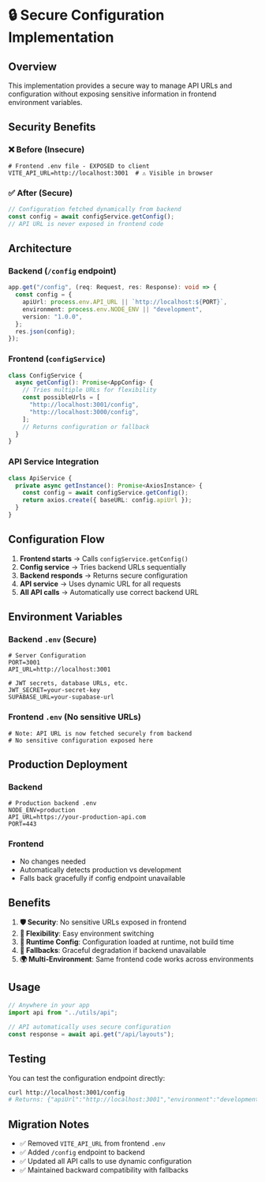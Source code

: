 # 🔒 Secure Configuration Implementation

## Overview

This implementation provides a secure way to manage API URLs and configuration without exposing sensitive information in frontend environment variables.

## Security Benefits

### ❌ **Before (Insecure)**

```env
# Frontend .env file - EXPOSED to client
VITE_API_URL=http://localhost:3001  # ⚠️ Visible in browser
```

### ✅ **After (Secure)**

```typescript
// Configuration fetched dynamically from backend
const config = await configService.getConfig();
// API URL is never exposed in frontend code
```

## Architecture

### Backend (`/config` endpoint)

```typescript
app.get("/config", (req: Request, res: Response): void => {
  const config = {
    apiUrl: process.env.API_URL || `http://localhost:${PORT}`,
    environment: process.env.NODE_ENV || "development",
    version: "1.0.0",
  };
  res.json(config);
});
```

### Frontend (`configService`)

```typescript
class ConfigService {
  async getConfig(): Promise<AppConfig> {
    // Tries multiple URLs for flexibility
    const possibleUrls = [
      "http://localhost:3001/config",
      "http://localhost:3000/config",
    ];
    // Returns configuration or fallback
  }
}
```

### API Service Integration

```typescript
class ApiService {
  private async getInstance(): Promise<AxiosInstance> {
    const config = await configService.getConfig();
    return axios.create({ baseURL: config.apiUrl });
  }
}
```

## Configuration Flow

1. **Frontend starts** → Calls `configService.getConfig()`
2. **Config service** → Tries backend URLs sequentially
3. **Backend responds** → Returns secure configuration
4. **API service** → Uses dynamic URL for all requests
5. **All API calls** → Automatically use correct backend URL

## Environment Variables

### Backend `.env` (Secure)

```env
# Server Configuration
PORT=3001
API_URL=http://localhost:3001

# JWT secrets, database URLs, etc.
JWT_SECRET=your-secret-key
SUPABASE_URL=your-supabase-url
```

### Frontend `.env` (No sensitive URLs)

```env
# Note: API URL is now fetched securely from backend
# No sensitive configuration exposed here
```

## Production Deployment

### Backend

```env
# Production backend .env
NODE_ENV=production
API_URL=https://your-production-api.com
PORT=443
```

### Frontend

- No changes needed
- Automatically detects production vs development
- Falls back gracefully if config endpoint unavailable

## Benefits

1. **🛡️ Security**: No sensitive URLs exposed in frontend
2. **🔄 Flexibility**: Easy environment switching
3. **📱 Runtime Config**: Configuration loaded at runtime, not build time
4. **🔧 Fallbacks**: Graceful degradation if backend unavailable
5. **🌍 Multi-Environment**: Same frontend code works across environments

## Usage

```typescript
// Anywhere in your app
import api from "../utils/api";

// API automatically uses secure configuration
const response = await api.get("/api/layouts");
```

## Testing

You can test the configuration endpoint directly:

```bash
curl http://localhost:3001/config
# Returns: {"apiUrl":"http://localhost:3001","environment":"development","version":"1.0.0"}
```

## Migration Notes

- ✅ Removed `VITE_API_URL` from frontend `.env`
- ✅ Added `/config` endpoint to backend
- ✅ Updated all API calls to use dynamic configuration
- ✅ Maintained backward compatibility with fallbacks
